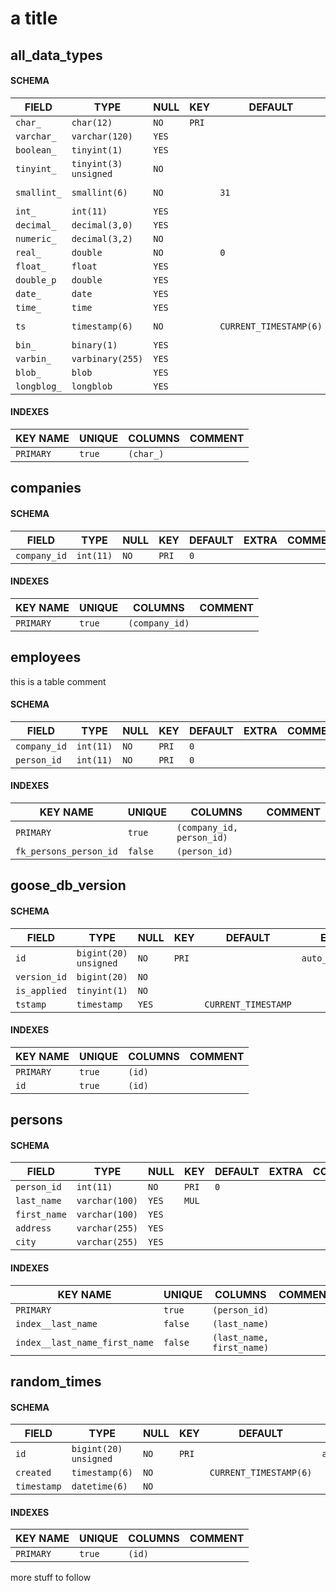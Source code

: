 # a title

<!-- sql-gen-doc BEGIN -->
## all_data_types
#### SCHEMA
|    FIELD    |         TYPE          | NULL  |  KEY  |        DEFAULT         |              EXTRA               |    COMMENT     |
|-------------|-----------------------|-------|-------|------------------------|----------------------------------|----------------|
| `char_`     | `char(12)`            | `NO`  | `PRI` |                        |                                  |                |
| `varchar_`  | `varchar(120)`        | `YES` |       |                        |                                  |                |
| `boolean_`  | `tinyint(1)`          | `YES` |       |                        |                                  |                |
| `tinyint_`  | `tinyint(3) unsigned` | `NO`  |       |                        |                                  |                |
| `smallint_` | `smallint(6)`         | `NO`  |       | `31`                   |                                  | `test comment` |
| `int_`      | `int(11)`             | `YES` |       |                        |                                  |                |
| `decimal_`  | `decimal(3,0)`        | `YES` |       |                        |                                  |                |
| `numeric_`  | `decimal(3,2)`        | `NO`  |       |                        |                                  |                |
| `real_`     | `double`              | `NO`  |       | `0`                    |                                  |                |
| `float_`    | `float`               | `YES` |       |                        |                                  |                |
| `double_p`  | `double`              | `YES` |       |                        |                                  |                |
| `date_`     | `date`                | `YES` |       |                        |                                  |                |
| `time_`     | `time`                | `YES` |       |                        |                                  |                |
| `ts`        | `timestamp(6)`        | `NO`  |       | `CURRENT_TIMESTAMP(6)` | `on update CURRENT_TIMESTAMP(6)` |                |
| `bin_`      | `binary(1)`           | `YES` |       |                        |                                  |                |
| `varbin_`   | `varbinary(255)`      | `YES` |       |                        |                                  |                |
| `blob_`     | `blob`                | `YES` |       |                        |                                  |                |
| `longblog_` | `longblob`            | `YES` |       |                        |                                  |                |
#### INDEXES
| KEY NAME  | UNIQUE |  COLUMNS  | COMMENT |
|-----------|--------|-----------|---------|
| `PRIMARY` | `true` | `(char_)` |         |

## companies
#### SCHEMA
|    FIELD     |   TYPE    | NULL |  KEY  | DEFAULT | EXTRA | COMMENT |
|--------------|-----------|------|-------|---------|-------|---------|
| `company_id` | `int(11)` | `NO` | `PRI` | `0`     |       |         |
#### INDEXES
| KEY NAME  | UNIQUE |    COLUMNS     | COMMENT |
|-----------|--------|----------------|---------|
| `PRIMARY` | `true` | `(company_id)` |         |

## employees

this is a table comment

#### SCHEMA
|    FIELD     |   TYPE    | NULL |  KEY  | DEFAULT | EXTRA | COMMENT |
|--------------|-----------|------|-------|---------|-------|---------|
| `company_id` | `int(11)` | `NO` | `PRI` | `0`     |       |         |
| `person_id`  | `int(11)` | `NO` | `PRI` | `0`     |       |         |
#### INDEXES
|        KEY NAME        | UNIQUE  |          COLUMNS          | COMMENT |
|------------------------|---------|---------------------------|---------|
| `PRIMARY`              | `true`  | `(company_id, person_id)` |         |
| `fk_persons_person_id` | `false` | `(person_id)`             |         |

## goose_db_version
#### SCHEMA
|    FIELD     |         TYPE          | NULL  |  KEY  |       DEFAULT       |      EXTRA       | COMMENT |
|--------------|-----------------------|-------|-------|---------------------|------------------|---------|
| `id`         | `bigint(20) unsigned` | `NO`  | `PRI` |                     | `auto_increment` |         |
| `version_id` | `bigint(20)`          | `NO`  |       |                     |                  |         |
| `is_applied` | `tinyint(1)`          | `NO`  |       |                     |                  |         |
| `tstamp`     | `timestamp`           | `YES` |       | `CURRENT_TIMESTAMP` |                  |         |
#### INDEXES
| KEY NAME  | UNIQUE | COLUMNS | COMMENT |
|-----------|--------|---------|---------|
| `PRIMARY` | `true` | `(id)`  |         |
| `id`      | `true` | `(id)`  |         |

## persons
#### SCHEMA
|    FIELD     |      TYPE      | NULL  |  KEY  | DEFAULT | EXTRA | COMMENT |
|--------------|----------------|-------|-------|---------|-------|---------|
| `person_id`  | `int(11)`      | `NO`  | `PRI` | `0`     |       |         |
| `last_name`  | `varchar(100)` | `YES` | `MUL` |         |       |         |
| `first_name` | `varchar(100)` | `YES` |       |         |       |         |
| `address`    | `varchar(255)` | `YES` |       |         |       |         |
| `city`       | `varchar(255)` | `YES` |       |         |       |         |
#### INDEXES
|           KEY NAME            | UNIQUE  |          COLUMNS          | COMMENT |
|-------------------------------|---------|---------------------------|---------|
| `PRIMARY`                     | `true`  | `(person_id)`             |         |
| `index__last_name`            | `false` | `(last_name)`             |         |
| `index__last_name_first_name` | `false` | `(last_name, first_name)` |         |

## random_times
#### SCHEMA
|    FIELD    |         TYPE          | NULL |  KEY  |        DEFAULT         |      EXTRA       | COMMENT |
|-------------|-----------------------|------|-------|------------------------|------------------|---------|
| `id`        | `bigint(20) unsigned` | `NO` | `PRI` |                        | `auto_increment` |         |
| `created`   | `timestamp(6)`        | `NO` |       | `CURRENT_TIMESTAMP(6)` |                  |         |
| `timestamp` | `datetime(6)`         | `NO` |       |                        |                  |         |
#### INDEXES
| KEY NAME  | UNIQUE | COLUMNS | COMMENT |
|-----------|--------|---------|---------|
| `PRIMARY` | `true` | `(id)`  |         |

<!-- sql-gen-doc END -->

more stuff to follow
